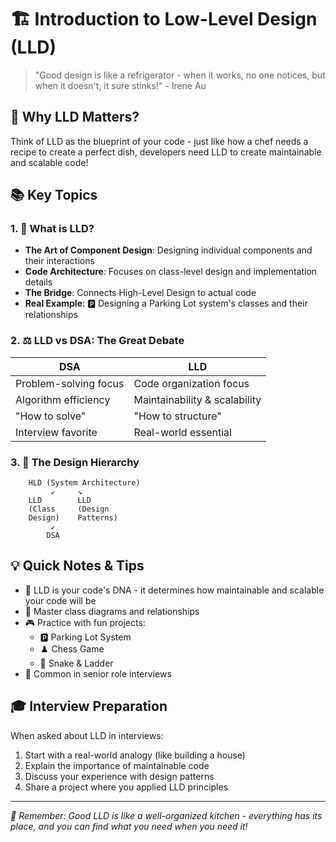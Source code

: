 # 🏗️ Introduction to Low-Level Design (LLD)

> "Good design is like a refrigerator - when it works, no one notices, but when it doesn't, it sure stinks!" - Irene Au

## 🎯 Why LLD Matters?

Think of LLD as the blueprint of your code - just like how a chef needs a recipe to create a perfect dish, developers need LLD to create maintainable and scalable code! 

## 📚 Key Topics

### 1. 🎨 What is LLD?
- **The Art of Component Design**: Designing individual components and their interactions
- **Code Architecture**: Focuses on class-level design and implementation details
- **The Bridge**: Connects High-Level Design to actual code
- **Real Example**: 🅿️ Designing a Parking Lot system's classes and their relationships

### 2. ⚖️ LLD vs DSA: The Great Debate
| DSA | LLD |
|-----|-----|
| Problem-solving focus | Code organization focus |
| Algorithm efficiency | Maintainability & scalability |
| "How to solve" | "How to structure" |
| Interview favorite | Real-world essential |

### 3. 🏰 The Design Hierarchy
```
    HLD (System Architecture)
         ↙️     ↘️
    LLD        LLD
    (Class     (Design
    Design)    Patterns)
         ↙️     
        DSA
```

## 💡 Quick Notes & Tips
- 📝 LLD is your code's DNA - it determines how maintainable and scalable your code will be
- 🎨 Master class diagrams and relationships
- 🎮 Practice with fun projects:
  - 🅿️ Parking Lot System
  - ♟️ Chess Game
  - 🎲 Snake & Ladder
- 💼 Common in senior role interviews

## 🎓 Interview Preparation
When asked about LLD in interviews:
1. Start with a real-world analogy (like building a house)
2. Explain the importance of maintainable code
3. Discuss your experience with design patterns
4. Share a project where you applied LLD principles

---
*💭 Remember: Good LLD is like a well-organized kitchen - everything has its place, and you can find what you need when you need it!* 

